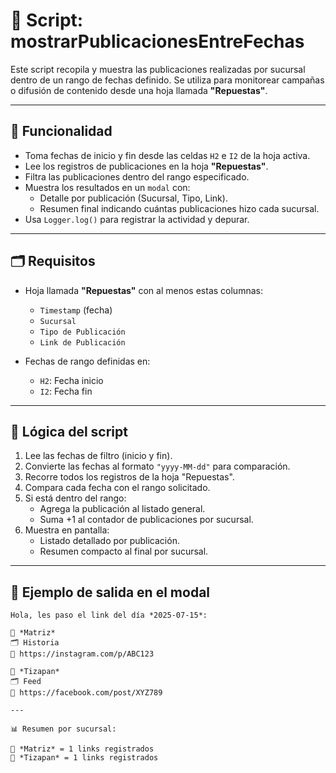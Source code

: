 # 📢 Script: mostrarPublicacionesEntreFechas

Este script recopila y muestra las publicaciones realizadas por sucursal dentro de un rango de fechas definido. Se utiliza para monitorear campañas o difusión de contenido desde una hoja llamada **"Repuestas"**.

---

## 🧩 Funcionalidad

- Toma fechas de inicio y fin desde las celdas `H2` e `I2` de la hoja activa.
- Lee los registros de publicaciones en la hoja **"Repuestas"**.
- Filtra las publicaciones dentro del rango especificado.
- Muestra los resultados en un `modal` con:
  - Detalle por publicación (Sucursal, Tipo, Link).
  - Resumen final indicando cuántas publicaciones hizo cada sucursal.
- Usa `Logger.log()` para registrar la actividad y depurar.

---

## 🗂️ Requisitos

- Hoja llamada **"Repuestas"** con al menos estas columnas:
  - `Timestamp` (fecha)
  - `Sucursal`
  - `Tipo de Publicación`
  - `Link de Publicación`

- Fechas de rango definidas en:
  - `H2`: Fecha inicio
  - `I2`: Fecha fin

---

## 🧠 Lógica del script

1. Lee las fechas de filtro (inicio y fin).
2. Convierte las fechas al formato `"yyyy-MM-dd"` para comparación.
3. Recorre todos los registros de la hoja "Repuestas".
4. Compara cada fecha con el rango solicitado.
5. Si está dentro del rango:
   - Agrega la publicación al listado general.
   - Suma +1 al contador de publicaciones por sucursal.
6. Muestra en pantalla:
   - Listado detallado por publicación.
   - Resumen compacto al final por sucursal.

---

## 🧾 Ejemplo de salida en el modal

```text
Hola, les paso el link del día *2025-07-15*:

📍 *Matriz*
🗂 Historia
🔗 https://instagram.com/p/ABC123

📍 *Tizapan*
🗂 Feed
🔗 https://facebook.com/post/XYZ789

---

📊 Resumen por sucursal:

📍 *Matriz* = 1 links registrados  
📍 *Tizapan* = 1 links registrados
